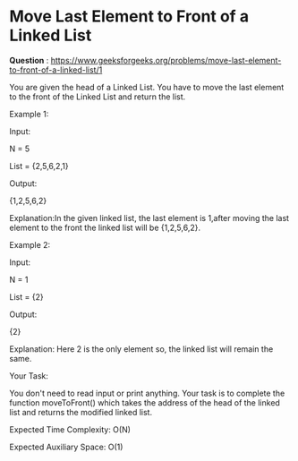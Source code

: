 # Move Last Element to Front of a Linked List

**Question** : https://www.geeksforgeeks.org/problems/move-last-element-to-front-of-a-linked-list/1

You are given the head of a Linked List. You have to move the last element to the front of the Linked List and return the list.

Example 1:

Input:

N = 5

List = {2,5,6,2,1}

Output:

{1,2,5,6,2}

Explanation:In the given linked list, the last element is 1,after moving the last element to the front the linked list will be {1,2,5,6,2}.

Example 2:

Input:

N = 1

List = {2}

Output:

{2}

Explanation: Here 2 is the only element so, the linked list will remain the same.

Your Task:

You don't need to read input or print anything. Your task is to complete the function moveToFront() which takes the address of the head of the linked list and returns the modified linked list.

 

Expected Time Complexity: O(N)

Expected Auxiliary Space: O(1)